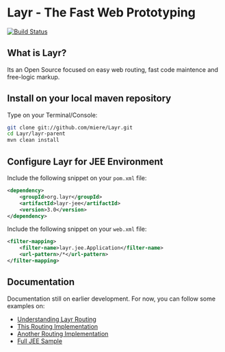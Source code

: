 # Layr - The Fast Web Prototyping
[![Build Status](https://travis-ci.org/miere/Layr.png?branch=master)](https://travis-ci.org/miere/Layr)

## What is Layr?

Its an Open Source focused on easy web routing, fast code maintence and free-logic markup.

## Install on your local maven repository

Type on your Terminal/Console:
```bash
git clone git://github.com/miere/Layr.git
cd Layr/layr-parent
mvn clean install
```

## Configure Layr for JEE Environment
Include the following snippet on your ```pom.xml``` file:
```xml
<dependency>
    <groupId>org.layr</groupId>
    <artifactId>layr-jee</artifactId>
    <version>3.0</version>
</dependency>
```
Include the following snippet on your ```web.xml``` file:
```xml
<filter-mapping>
    <filter-name>layr.jee.Application</filter-name>
    <url-pattern>/*</url-pattern>
</filter-mapping>
```
## Documentation
Documentation still on earlier development. For now, you can follow some examples on:
- [Understanding Layr Routing](https://github.com/miere/Layr/wiki/Understanding-Layr-Routing)
- [This Routing Implementation](https://github.com/miere/Layr/blob/3.0/layr-core/tests/layr/routing/sample/HelloResource.java)
- [Another Routing Implementation](https://github.com/miere/Layr/blob/3.0/layr-core/tests/layr/routing/sample/HomeResource.java)
- [Full JEE Sample](https://github.com/miere/Layr/tree/3.0/samples/layr-jee-sample)
